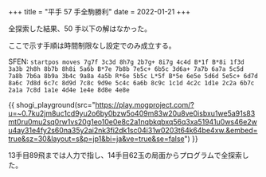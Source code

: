 +++
title = "平手 57 手全駒勝利"
date = 2022-01-21
+++

全探索した結果、50 手以下の解はなかった。

ここで示す手順は時間制限なし設定でのみ成立する。

SFEN: `startpos moves 7g7f 3c3d 8h7g 2b7g+ 8i7g 4c4d B*1f B*8i 1f3d 3a3b 2h8h 8b7b 8h8i 5a6b B*7e 7b8b 7e5c+ 6b5c 3d6a+ 7a7b 6a7a 5c5d 7a8b 7b6a 8b9a 3b4c 9a8a 4a5b R*6e 5b5c L*5f B*5e 6e5e 5d6d 5e5c+ 6d7d 8a6c 7d8d 6c7c 8d9d 7c8c 9d9e 5c4c 6a6b 8c9c 1c1d 4c2c 1d1e 2c2a 6b7c 2a1a 7c8d 1a1e 4d4e 1e4e 8d8e 4e8e`

{{ shogi_playground(src="https://play.mogproject.com/?u=~0.7ku2jm8uc1cd9yu2o6by0bzw5o409m83w20u8ve0isbxu1we5a91s83mt0ru0mu2sq0rw1vs20g1eo10e0e8c2a1nqbkqbxq56q3xa51941u0ws46e2wu4ay31e4fy2s60na35y2ai2nk3fi2dk1sc04i31w0203t64k64be4xw.&embed=true&sz=30&layout=s&p=jp1&bi=ja&ve=true&se=false") }}

13手目89飛までは人力で指し、14手目62玉の局面からプログラムで全探索した。
